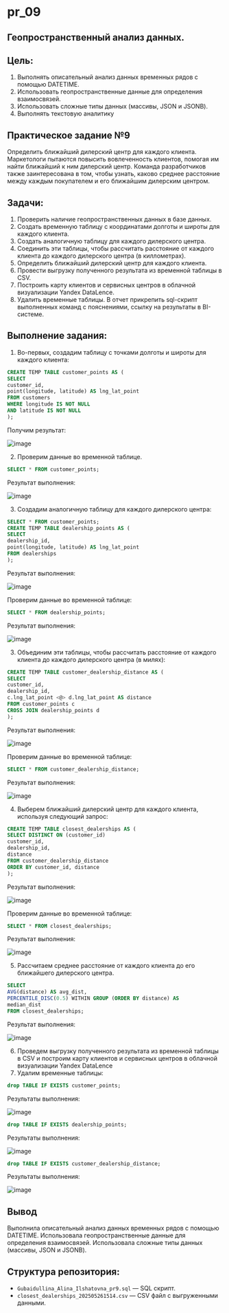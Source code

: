 # pr_09
## Геопространственный анализ данных.

## Цель:
1. Выполнять описательный анализ данных временных рядов с помощью DATETIME.
2. Использовать геопространственные данные для определения взаимосвязей.
3. Использовать сложные типы данных (массивы, JSON и JSONB).
4. Выполнять текстовую аналитику

## Практическое задание №9
Определить ближайший дилерский центр для каждого клиента. Маркетологи пытаются повысить вовлеченность клиентов, помогая им найти ближайший
к ним дилерский центр. Команда разработчиков также заинтересована в том, чтобы узнать, каково среднее расстояние между каждым покупателем и его
ближайшим дилерским центром.

## Задачи:
1. Проверить наличие геопространственных данных в базе данных.
2. Создать временную таблицу с координатами долготы и широты для каждого клиента.
3. Создать аналогичную таблицу для каждого дилерского центра.
4. Соединить эти таблицы, чтобы рассчитать расстояние от каждого клиента до каждого
дилерского центра (в киллометрах).
5. Определить ближайший дилерский центр для каждого клиента.
6. Провести выгрузку полученного результата из временной таблицы в CSV.
7. Построить карту клиентов и сервисных центров в облачной визуализации Yandex
DataLence.
8. Удалить временные таблицы.
В отчет прикрепить sql-скрипт выполненных команд с пояснениями, ссылку на
результаты в BI-системе.

## Выполнение задания:
1.	Во-первых, создадим таблицу с точками долготы и широты для каждого клиента:
```sql
CREATE TEMP TABLE customer_points AS (
SELECT
customer_id,
point(longitude, latitude) AS lng_lat_point
FROM customers
WHERE longitude IS NOT NULL
AND latitude IS NOT NULL
);

```
Получим результат:


![image](https://github.com/user-attachments/assets/82bab778-c78f-424d-a47b-4b4db55afc20)

2. Проверим данные во временной таблице.
```sql
SELECT * FROM customer_points;
```
Результат выполнения:


![image](https://github.com/user-attachments/assets/85b5c6f5-2318-499a-8f85-f8d4a6400c0c)

3.	Создадим аналогичную таблицу для каждого дилерского центра:
```sql
SELECT * FROM customer_points;
CREATE TEMP TABLE dealership_points AS (
SELECT
dealership_id,
point(longitude, latitude) AS lng_lat_point
FROM dealerships
);
```
Результат выполнения:


![image](https://github.com/user-attachments/assets/8815ebde-daa1-4989-90dc-727fdfda1868)

Проверим данные во временной таблице:
```sql
SELECT * FROM dealership_points;
```
Результат выполнения:


![image](https://github.com/user-attachments/assets/d70fa942-b0ff-46c9-8b49-9745fda1cf02)

3. Объединим эти таблицы, чтобы рассчитать расстояние от каждого клиента до каждого дилерского центра (в милях):
```sql
CREATE TEMP TABLE customer_dealership_distance AS (
SELECT
customer_id,
dealership_id,
c.lng_lat_point <@> d.lng_lat_point AS distance
FROM customer_points c
CROSS JOIN dealership_points d
);
```

Результат выполнения:


![image](https://github.com/user-attachments/assets/3a49071e-1273-4dc1-9612-eb875f9f6937)


Проверим данные во временной таблице:
```sql
SELECT * FROM customer_dealership_distance;
```
Результат выполнения:


![image](https://github.com/user-attachments/assets/5452f099-aa82-4404-8b07-17f9615c1973)

4. Выберем ближайший дилерский центр для каждого клиента, используя следующий запрос:
```sql
CREATE TEMP TABLE closest_dealerships AS (
SELECT DISTINCT ON (customer_id)
customer_id,
dealership_id,
distance
FROM customer_dealership_distance
ORDER BY customer_id, distance
);
```

Результат выполнения:


![image](https://github.com/user-attachments/assets/9e7b707e-554e-4c23-b302-91611959fb6b)

Проверим данные во временной таблице:
```sql
SELECT * FROM closest_dealerships;
```
Результат выполнения:


![image](https://github.com/user-attachments/assets/8021776a-bed8-493b-ad30-8477d3ea962f)

5. Рассчитаем среднее расстояние от каждого клиента до его ближайшего дилерского центра.
```sql
SELECT
AVG(distance) AS avg_dist,
PERCENTILE_DISC(0.5) WITHIN GROUP (ORDER BY distance) AS
median_dist
FROM closest_dealerships;
```
Результат выполнения:


![image](https://github.com/user-attachments/assets/b5dba697-4074-4ec3-bc2c-dc0757364c03)

6. Проведем выгрузку полученного результата из временной таблицы в CSV и построим карту клиентов и сервисных центров в облачной визуализации Yandex DataLence
7. Удалим временные таблицы:
```sql
drop TABLE IF EXISTS customer_points;
```
Результаты выполнения:


![image](https://github.com/user-attachments/assets/790a0fad-7ddd-43b4-8e94-4ef27c841202)

```sql
drop TABLE IF EXISTS dealership_points;
```
Результаты выполнения:


![image](https://github.com/user-attachments/assets/aa63035a-d761-4e0e-bf4d-e094c3138a6c)

```sql
drop TABLE IF EXISTS customer_dealership_distance;
```
Результаты выполнения:


![image](https://github.com/user-attachments/assets/2d32a3be-0cf5-46e9-860e-3bb2fdd098f6)


## Вывод
Выполнила описательный анализ данных временных рядов с помощью DATETIME. Использовала геопространственные данные для определения взаимосвязей. Использовала сложные типы данных (массивы, JSON и JSONB).


## Структура репозитория:
- `Gubaidullina_Alina_Ilshatovna_pr9.sql` — SQL скрипт.
- `closest_dealerships_202505261514.csv` — CSV файл с выгруженными данными.

